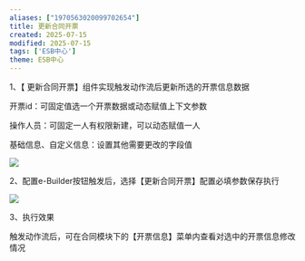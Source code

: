 ```yaml
---
aliases: ["1970563020099702654"]
title: 更新合同开票
created: 2025-07-15
modified: 2025-07-15
tags: ['ESB中心']
theme: ESB中心
---
```


1、【 更新合同开票】组件实现触发动作流后更新所选的开票信息数据

开票id：可固定值选一个开票数据或动态赋值上下文参数

操作人员：可固定一人有权限新建，可以动态赋值一人

基础信息、自定义信息：设置其他需要更改的字段值

![](f28c60128a958d4356a1ea631a3ea026.jpg)

2、配置e-Builder按钮触发后，选择【更新合同开票】配置必填参数保存执行

![](5d2b030d3e631c8e4c9953d6f1ea071c.jpg)

3、执行效果

触发动作流后，可在合同模块下的【开票信息】菜单内查看对选中的开票信息修改情况